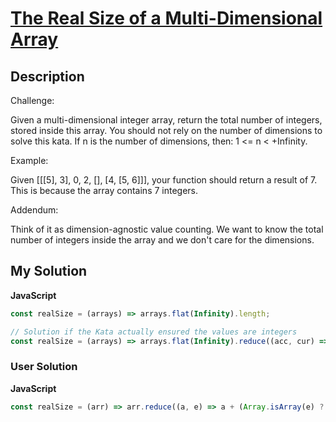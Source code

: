 # [The Real Size of a Multi-Dimensional Array](https://www.codewars.com/kata/57f032307b45ef9c8f0001dd)

## Description

Challenge:

Given a multi-dimensional integer array, return the total number of integers, stored inside this array. You should not rely on the number of dimensions to solve this kata. If n is the number of dimensions, then: 1 <= n < +Infinity.

Example:

Given [[[5], 3], 0, 2, [], [4, [5, 6]]], your function should return a result of 7. This is because the array contains 7 integers.

Addendum:

Think of it as dimension-agnostic value counting. We want to know the total number of integers inside the array and we don't care for the dimensions.

## My Solution

**JavaScript**

```js
const realSize = (arrays) => arrays.flat(Infinity).length;
```

```js
// Solution if the Kata actually ensured the values are integers
const realSize = (arrays) => arrays.flat(Infinity).reduce((acc, cur) => acc + Number.isInteger(cur), 0);
```

### User Solution

**JavaScript**

```js
const realSize = (arr) => arr.reduce((a, e) => a + (Array.isArray(e) ? realSize(e) : 1), 0);
```
